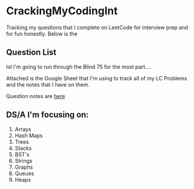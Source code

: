 # CrackingMyCodingInt

Tracking my questions that I complete on LeetCode for interview prep and for fun honestly. Below is the

## Question List

lol I'm going to run through the Blind 75 for the most part....

Attached is the Google Sheet that I'm using to track all of my LC Problems and the notes that I have on them.

Question notes are [here](https://docs.google.com/spreadsheets/d/1jnZvayTw7E8FJHwB17WDax416xNtIcF3_8L-qy7_lUs/edit#gid=0)

## DS/A I'm focusing on:

1. Arrays
2. Hash Maps
3. Trees
4. Stacks
5. BST's
6. Strings
7. Graphs
8. Queues
9. Heaps
